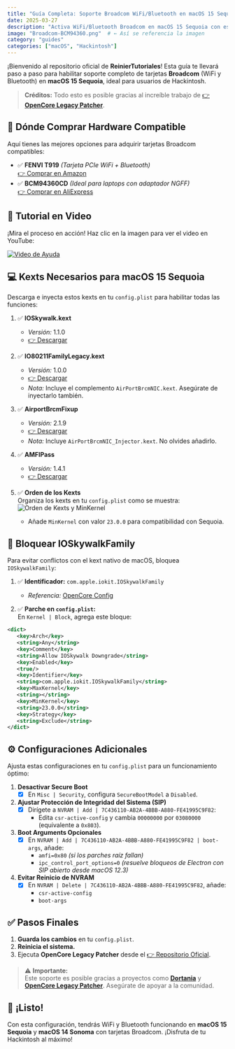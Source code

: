 ```yaml
---
title: "Guía Completa: Soporte Broadcom WiFi/Bluetooth en macOS 15 Sequoia"
date: 2025-03-27
description: "Activa WiFi/Bluetooth Broadcom en macOS 15 Sequoia con esta guía paso a paso"
image: "Broadcom-BCM94360.png"  # ← Así se referencia la imagen
category: "guides"
categories: ["macOS", "Hackintosh"]
---
```


¡Bienvenido al repositorio oficial de **ReinierTutoriales**! Esta guía te llevará paso a paso para habilitar soporte completo de tarjetas **Broadcom** (WiFi y Bluetooth) en **macOS 15 Sequoia**, ideal para usuarios de Hackintosh.  

> **Créditos:** Todo esto es posible gracias al increíble trabajo de [👉 **OpenCore Legacy Patcher**](https://github.com/dortania/OpenCore-Legacy-Patcher/).


## 🛒 Dónde Comprar Hardware Compatible
Aquí tienes las mejores opciones para adquirir tarjetas Broadcom compatibles:

- ✅ **FENVI T919** *(Tarjeta PCIe WiFi + Bluetooth)*  
  [👉 Comprar en Amazon](https://amzn.to/3OOEQoa)  
- ✅ **BCM94360CD** *(Ideal para laptops con adaptador NGFF)*  
  [👉 Comprar en AliExpress](https://example.com/link)


## 🎥 Tutorial en Video
¡Mira el proceso en acción! Haz clic en la imagen para ver el video en YouTube:  

[![Video de Ayuda](https://img.youtube.com/vi/ZIEt9QYUu0Y/0.jpg)](https://www.youtube.com/watch?v=ZIEt9QYUu0Y "Tutorial Broadcom en macOS 15")


## 💻 Kexts Necesarios para macOS 15 Sequoia
Descarga e inyecta estos kexts en tu `config.plist` para habilitar todas las funciones:

1. ✅ **IOSkywalk.kext**  
   - *Versión:* 1.1.0  
   - [👉 Descargar](https://github.com/dortania/OpenCore-Legacy-Patcher/blob/main/payloads/Kexts/Wifi/IOSkywalkFamily-v1.1.0.zip)  

2. ✅ **IO80211FamilyLegacy.kext**  
   - *Versión:* 1.0.0  
   - [👉 Descargar](https://github.com/dortania/OpenCore-Legacy-Patcher/blob/main/payloads/Kexts/Wifi/IO80211FamilyLegacy-v1.0.0.zip)  
   - *Nota:* Incluye el complemento `AirPortBrcmNIC.kext`. Asegúrate de inyectarlo también.

3. ✅ **AirportBrcmFixup**  
   - *Versión:* 2.1.9  
   - [👉 Descargar](https://github.com/dortania/build-repo/releases/download/AirportBrcmFixup-c85ca2d/AirportBrcmFixup-2.1.9-RELEASE.zip)  
   - *Nota:* Incluye `AirPortBrcmNIC_Injector.kext`. No olvides añadirlo.

4. ✅ **AMFIPass**  
   - *Versión:* 1.4.1  
   - [👉 Descargar](https://github.com/dortania/OpenCore-Legacy-Patcher/blob/sequoia-development/payloads/Kexts/Acidanthera/AMFIPass-v1.4.1-RELEASE.zip)

5. ✅ **Orden de los Kexts**  
   Organiza los kexts en tu `config.plist` como se muestra:  
   ![Orden de Kexts y MinKernel](IMG/orden-kexts-MinKernel.PNG "Orden correcto de kexts en config.plist")  
   - Añade `MinKernel` con valor `23.0.0` para compatibilidad con Sequoia.


## 🚫 Bloquear IOSkywalkFamily
Para evitar conflictos con el kext nativo de macOS, bloquea `IOSkywalkFamily`:

1. ✅ **Identificador:** `com.apple.iokit.IOSkywalkFamily`  
   - *Referencia:* [OpenCore Config](https://github.com/dortania/OpenCore-Legacy-Patcher/blob/e21efa975c0cf228cb36e81a974bc6b4c27c7807/payloads/Config/config.plist#L1695-L1710/)

2. ✅ **Parche en `config.plist`:**  
   En `Kernel | Block`, agrega este bloque:  

```xml
<dict>
   <key>Arch</key>
   <string>Any</string>
   <key>Comment</key>
   <string>Allow IOSkywalk Downgrade</string>
   <key>Enabled</key>
   <true/>
   <key>Identifier</key>
   <string>com.apple.iokit.IOSkywalkFamily</string>
   <key>MaxKernel</key>
   <string></string>
   <key>MinKernel</key>
   <string>23.0.0</string>
   <key>Strategy</key>
   <string>Exclude</string>
</dict>
```

## ⚙️ Configuraciones Adicionales

Ajusta estas configuraciones en tu `config.plist` para un funcionamiento óptimo:

1. **Desactivar Secure Boot**  
   - [x] En `Misc | Security`, configura `SecureBootModel` a `Disabled`.

2. **Ajustar Protección de Integridad del Sistema (SIP)**  
   - [x] Dirígete a `NVRAM | Add | 7C436110-AB2A-4BBB-A880-FE41995C9F82`:  
     - Edita `csr-active-config` y cambia `00000000` por `03080000` (equivalente a `0x803`).

3. **Boot Arguments Opcionales**  
   - [x] En `NVRAM | Add | 7C436110-AB2A-4BBB-A880-FE41995C9F82 | boot-args`, añade:  
     - `amfi=0x80` *(si los parches raíz fallan)*  
     - `ipc_control_port_options=0` *(resuelve bloqueos de Electron con SIP abierto desde macOS 12.3)*

4. **Evitar Reinicio de NVRAM**  
   - [x] En `NVRAM | Delete | 7C436110-AB2A-4BBB-A880-FE41995C9F82`, añade:  
     - `csr-active-config`  
     - `boot-args`


## ✅ Pasos Finales

1. **Guarda los cambios** en tu `config.plist`.  
2. **Reinicia el sistema.**  
3. Ejecuta **OpenCore Legacy Patcher** desde el [👉 Repositorio Oficial](https://github.com/dortania/OpenCore-Legacy-Patcher/releases).

> ⚠️ **Importante:**  
> Este soporte es posible gracias a proyectos como **[Dortania](https://dortania.github.io/OpenCore-Legacy-Patcher/INSTALLER.html)** y **[OpenCore Legacy Patcher](https://dortania.github.io/OpenCore-Legacy-Patcher/INSTALLER.html)**. Asegúrate de apoyar a la comunidad.


## 🌟 ¡Listo!

Con esta configuración, tendrás WiFi y Bluetooth funcionando en **macOS 15 Sequoia** y **macOS 14 Sonoma** con tarjetas Broadcom. ¡Disfruta de tu Hackintosh al máximo!
